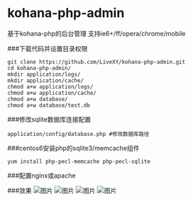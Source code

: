 # kohana-php-admin
基于kohana-php的后台管理 支持ie6+/ff/opera/chrome/mobile

###下载代码并设置目录权限
```
git clone https://github.com/LiveXY/kohana-php-admin.git
cd kohana-php-admin/
mkdir application/logs/
mkdir application/cache/
chmod a+w application/logs/
chmod a+w application/cache/
chmod a+w database/
chmod a+w database/test.db
```
###修改sqlite数据库连接配置
```
application/config/database.php #修改数据库路径
```
###centos6安装php的sqlite3/memcache组件
```
yum install php-pecl-memcache php-pecl-sqlite

```
###配置nginx或apache

###效果
![图片](https://github.com/hcxiong/kohana-php-admin/blob/master/20150530192639.jpg?raw=true)
![图片](https://github.com/hcxiong/kohana-php-admin/blob/master/20150530192708.jpg?raw=true)
![图片](https://github.com/hcxiong/kohana-php-admin/blob/master/20150530192738.jpg?raw=true)
![图片](https://github.com/hcxiong/kohana-php-admin/blob/master/20150530192838.jpg?raw=true)
